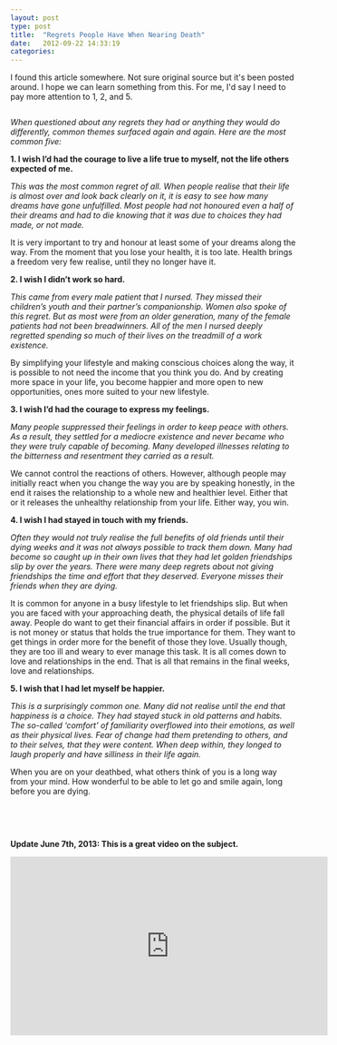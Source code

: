 ```yaml
---
layout: post
type: post
title:  "Regrets People Have When Nearing Death"
date:   2012-09-22 14:33:19
categories: 
---
```


I found this article somewhere. Not sure original source but it's been posted around. I hope we can learn something from this. For me, I'd say I need to pay more attention to 1, 2, and 5.

<img src="{{site.url}}/assets/posts/BEACH.jpg" alt="" title="BEACH" >

<em>When questioned about any regrets they had or anything they would do differently, common themes surfaced again and again. Here are the most common five:</em>

<strong>1. I wish I’d had the courage to live a life true to myself, not the life others expected of me.</strong>

<em>This was the most common regret of all. When people realise that their life is almost over and look back clearly on it, it is easy to see how many dreams have gone unfulfilled. Most people had not honoured even a half of their dreams and had to die knowing that it was due to choices they had made, or not made.</em>

It is very important to try and honour at least some of your dreams along the way. From the moment that you lose your health, it is too late. Health brings a freedom very few realise, until they no longer have it.

<strong>2. I wish I didn’t work so hard. </strong>

<em>This came from every male patient that I nursed. They missed their children’s youth and their partner’s companionship. Women also spoke of this regret. But as most were from an older generation, many of the female patients had not been breadwinners. All of the men I nursed deeply regretted spending so much of their lives on the treadmill of a work existence.</em>

By simplifying your lifestyle and making conscious choices along the way, it is possible to not need the income that you think you do. And by creating more space in your life, you become happier and more open to new opportunities, ones more suited to your new lifestyle.

<strong>3. I wish I’d had the courage to express my feelings.</strong>

<em>Many people suppressed their feelings in order to keep peace with others. As a result, they settled for a mediocre existence and never became who they were truly capable of becoming. Many developed illnesses relating to the bitterness and resentment they carried as a result.</em>

We cannot control the reactions of others. However, although people may initially react when you change the way you are by speaking honestly, in the end it raises the relationship to a whole new and healthier level. Either that or it releases the unhealthy relationship from your life. Either way, you win.

<strong>4. I wish I had stayed in touch with my friends. </strong>

<em>Often they would not truly realise the full benefits of old friends until their dying weeks and it was not always possible to track them down. Many had become so caught up in their own lives that they had let golden friendships slip by over the years. There were many deep regrets about not giving friendships the time and effort that they deserved. Everyone misses their friends when they are dying.</em>

It is common for anyone in a busy lifestyle to let friendships slip. But when you are faced with your approaching death, the physical details of life fall away. People do want to get their financial affairs in order if possible. But it is not money or status that holds the true importance for them. They want to get things in order more for the benefit of those they love. Usually though, they are too ill and weary to ever manage this task. It is all comes down to love and relationships in the end. That is all that remains in the final weeks, love and relationships.

<strong>5. I wish that I had let myself be happier. </strong>

<em>This is a surprisingly common one. Many did not realise until the end that happiness is a choice. They had stayed stuck in old patterns and habits. The so-called ‘comfort’ of familiarity overflowed into their emotions, as well as their physical lives. Fear of change had them pretending to others, and to their selves, that they were content. When deep within, they longed to laugh properly and have silliness in their life again.</em>

When you are on your deathbed, what others think of you is a long way from your mind. How wonderful to be able to let go and smile again, long before you are dying.

&nbsp;

&nbsp;

<strong>Update June 7th, 2013: This is a great video on the subject.
</strong>
<iframe src="http://embed.ted.com/talks/jane_mcgonigal_the_game_that_can_give_you_10_extra_years_of_life.html" width="560" height="315" frameborder="0" scrolling="no" webkitAllowFullScreen mozallowfullscreen allowFullScreen></iframe>